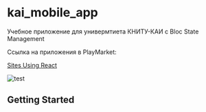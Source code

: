 # kai_mobile_app

Учебное приложение для универмтиета КНИТУ-КАИ с Bloc State Management

Ссылка на приложения в PlayMarket:

[Sites Using React](https://github.com/facebook/react/wiki/Sites-Using-React)

![test](https://github.com/Yakubi4525/KAI-MobileApp/blob/main/assets/20210408_130802.gif)

## Getting Started


